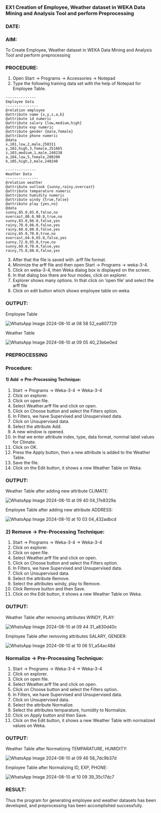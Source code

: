 ### EX1 Creation of Employee, Weather dataset in WEKA Data Mining and Analysis Tool and perform Preprocessing
### DATE: 
### AIM: 
  To Create Employee, Weather dataset in WEKA Data Mining and Analysis Tool and perform preprocessing
### PROCEDURE: 
1) Open Start -> Programs -> Accessories -> Notepad
2) Type the following training data set with the help of Notepad for Employee Table.

```
--------------
Employee Data
---------------
@relation employee
@attribute name {x,y,z,a,b}
@attribute id numeric
@attribute salary {low,medium,high}
@attribute exp numeric
@attribute gender {male,female}
@attribute phone numeric
@data
x,101,low,2,male,250311
y,102,high,3,female,251665
z,103,medium,1,male,240238
a,104,low,5,female,200200
b,105,high,2,male,240240

--------------
Weather Data
---------------
@relation weather
@attribute outlook {sunny,rainy,overcast}
@attribute temparature numeric
@attribute humidity numeric
@attribute windy {true,false}
@attribute play {yes,no}
@data
sunny,85.0,85.0,false,no
overcast,80.0,90.0,true,no
sunny,83.0,86.0,false,yes
rainy,70.0,86.0,false,yes
rainy,68.0,80.0,false,yes
rainy,65.0,70.0,true,no
overcast,64.0,65.0,false,yes
sunny,72.0,95.0,true,no
sunny,69.0,70.0,false,yes
rainy,75.0,80.0,false,yes
```
3) After that the file is saved with .arff file format.
4) Minimize the arff file and then open Start -> Programs -> weka-3-4.
5) Click on weka-3-4, then Weka dialog box is displayed on the screen.
6) In that dialog box there are four modes, click on explorer.
7) Explorer shows many options. In that click on ‘open file’ and select the arff file
8) Click on edit button which shows employee table on weka.

### OUTPUT:

Employee Table

![WhatsApp Image 2024-08-10 at 08 58 52_ea807729](https://github.com/user-attachments/assets/e3c31152-8a6e-44d6-a33f-62770fd575b3)


Weather Table

![WhatsApp Image 2024-08-10 at 09 05 40_23ebe0ed](https://github.com/user-attachments/assets/ceaff833-4da7-4ed7-bc80-70457ed1467e)


### PREPROCESSING
### Procedure:
#### 1) Add -> Pre-Processing Technique:
1) Start -> Programs -> Weka-3-4 -> Weka-3-4
2) Click on explorer.
3) Click on open file.
4) Select Weather.arff file and click on open.
5) Click on Choose button and select the Filters option.
6) In Filters, we have Supervised and Unsupervised data.
7) Click on Unsupervised data.
8) Select the attribute Add.
9) A new window is opened.
10) In that we enter attribute index, type, data format, nominal label values for Climate.
11) Click on OK.
12) Press the Apply button, then a new attribute is added to the Weather Table.
13) Save the file.
14) Click on the Edit button, it shows a new Weather Table on Weka.

### OUTPUT:

Weather Table after adding new attribute CLIMATE:

![WhatsApp Image 2024-08-10 at 09 40 04_17e8329a](https://github.com/user-attachments/assets/51787ad0-5692-4f3e-a613-21cc1b9c0a66)

Employee Table after adding new attribute ADDRESS:

![WhatsApp Image 2024-08-10 at 10 03 04_432adbcd](https://github.com/user-attachments/assets/0e65a254-e808-4e14-a9aa-0ae74bb65d96)


### 2) Remove -> Pre-Processing Technique:

1) Start -> Programs -> Weka-3-4 -> Weka-3-4
2) Click on explorer.
3) Click on open file.
4) Select Weather.arff file and click on open.
5) Click on Choose button and select the Filters option.
6) In Filters, we have Supervised and Unsupervised data.
7) Click on Unsupervised data.
8) Select the attribute Remove.
9) Select the attributes windy, play to Remove.
10) Click Remove button and then Save.
11) Click on the Edit button, it shows a new Weather Table on Weka.

### OUTPUT:

Weather Table after removing attributes WINDY, PLAY:

![WhatsApp Image 2024-08-10 at 09 44 31_a830d40c](https://github.com/user-attachments/assets/e452ee3d-c0bd-41ed-b8da-3b01b2f4d9b5)

Employee Table after removing attributes SALARY, GENDER:

![WhatsApp Image 2024-08-10 at 10 06 51_a54ac48d](https://github.com/user-attachments/assets/c75de426-d38f-45ab-931f-6cc789524492)


### Normalize -> Pre-Processing Technique:

1) Start -> Programs -> Weka-3-4 -> Weka-3-4
2) Click on explorer.
3) Click on open file.
4) Select Weather.arff file and click on open.
5) Click on Choose button and select the Filters option.
6) In Filters, we have Supervised and Unsupervised data.
7) Click on Unsupervised data.
8) Select the attribute Normalize.
9) Select the attributes temparature, humidity to Normalize.
10) Click on Apply button and then Save.
11) Click on the Edit button, it shows a new Weather Table with normalized values on Weka.

### OUTPUT:

Weather Table after Normalizing TEMPARATURE, HUMIDITY:

![WhatsApp Image 2024-08-10 at 09 46 58_7dc9b37d](https://github.com/user-attachments/assets/4e4b1a60-e2cd-4963-837e-fac189ebf71d)

Employee Table after Normalizing ID, EXP, PHONE:

![WhatsApp Image 2024-08-10 at 10 09 39_35c17dc7](https://github.com/user-attachments/assets/80909db5-83b6-4d5f-b60b-e4d0c5d9ba95)


### RESULT: 
  Thus the program for generating employee and weather datasets has been developed, and preprocessing has been accomplished successfully.
